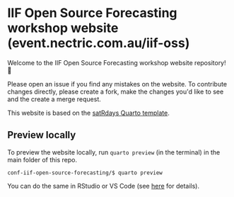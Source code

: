 # IIF Open Source Forecasting workshop website (event.nectric.com.au/iif-oss)

Welcome to the IIF Open Source Forecasting workshop website repository! :wave:    

Please open an issue if you find any mistakes on the website.
To contribute changes directly, please create a fork, make the changes you'd like to see and the create a merge request.

This website is based on the [satRdays Quarto template](https://github.com/satRdays/quarto-satrdays-template).


## Preview locally    
To preview the website locally, run `quarto preview` (in the terminal) in the main folder of this repo.

```console
conf-iif-open-source-forecasting/$ quarto preview
```

You can do the same in RStudio or VS Code (see [here](https://quarto.org/docs/websites/) for details).
